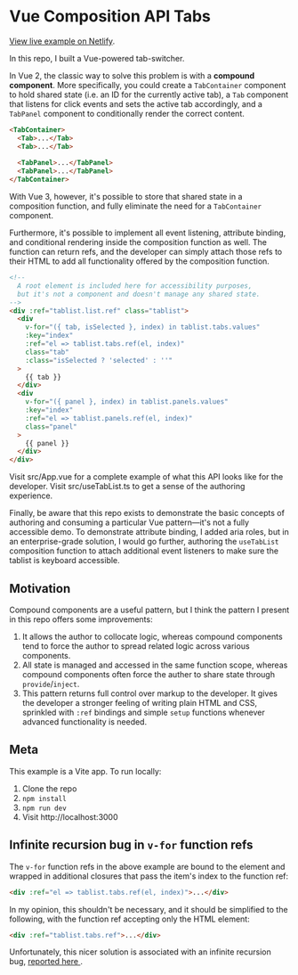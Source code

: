 # Vue Composition API Tabs


[View live example on Netlify](https://proof-of-concept-vue-composition-api-tabs.netlify.app/).


In this repo, I built a Vue-powered tab-switcher.

In Vue 2, the classic way to solve this problem is with a **compound component**. More specifically, you could create a `TabContainer` component to hold shared state (i.e. an ID for the currently active tab), a `Tab` component that listens for click events and sets the active tab accordingly, and a `TabPanel` component to conditionally render the correct content.

```html
<TabContainer>
  <Tab>...</Tab>
  <Tab>...</Tab>
  
  <TabPanel>...</TabPanel>
  <TabPanel>...</TabPanel>
</TabContainer>
```

With Vue 3, however, it's possible to store that shared state in a composition function, and fully eliminate the need for a `TabContainer` component.

Furthermore, it's possible to implement all event listening, attribute binding, and conditional rendering inside the composition function as well. The function can return refs, and the developer can simply attach those refs to their HTML to add all functionality offered by the composition function.

```html
<!--
  A root element is included here for accessibility purposes,
  but it's not a component and doesn't manage any shared state.
-->
<div :ref="tablist.list.ref" class="tablist">
  <div
    v-for="({ tab, isSelected }, index) in tablist.tabs.values"
    :key="index"
    :ref="el => tablist.tabs.ref(el, index)"
    class="tab"
    :class="isSelected ? 'selected' : ''"
  >
    {{ tab }}
  </div>
  <div
    v-for="({ panel }, index) in tablist.panels.values"
    :key="index"
    :ref="el => tablist.panels.ref(el, index)"
    class="panel"
  >
    {{ panel }}
  </div>
</div>
```


Visit src/App.vue for a complete example of what this API looks like for the developer. Visit src/useTabList.ts to get a sense of the authoring experience.

Finally, be aware that this repo exists to demonstrate the basic concepts of authoring and consuming a particular Vue pattern—it's not a fully accessible demo. To demonstrate attribute binding, I added aria roles, but in an enterprise-grade solution, I would go further, authoring the `useTabList` composition function to attach additional event listeners to make sure the tablist is keyboard accessible.


## Motivation

Compound components are a useful pattern, but I think the pattern I present in this repo offers some improvements:
1. It allows the author to collocate logic, whereas compound components tend to force the author to spread related logic across various components.
2. All state is managed and accessed in the same function scope, whereas compound components often force the auther to share state through `provide`/`inject`.
3. This pattern returns full control over markup to the developer. It gives the developer a stronger feeling of writing plain HTML and CSS, sprinkled with `:ref` bindings and simple `setup` functions whenever advanced functionality is needed.


## Meta

This example is a Vite app. To run locally:

1. Clone the repo
2. `npm install`
3. `npm run dev`
4. Visit http://localhost:3000



## Infinite recursion bug in `v-for` function refs

The `v-for` function refs in the above example are bound to the element and wrapped in additional closures that pass the item's index to the function ref:

```html
<div :ref="el => tablist.tabs.ref(el, index)">...</div>
```

In my opinion, this shouldn't be necessary, and it should be simplified to the following, with the function ref accepting only the HTML element:

```html
<div :ref="tablist.tabs.ref">...</div>
```

Unfortunately, this nicer solution is associated with an infinite recursion bug, [reported here ](https://github.com/vuejs/vue-next/issues/2767).
